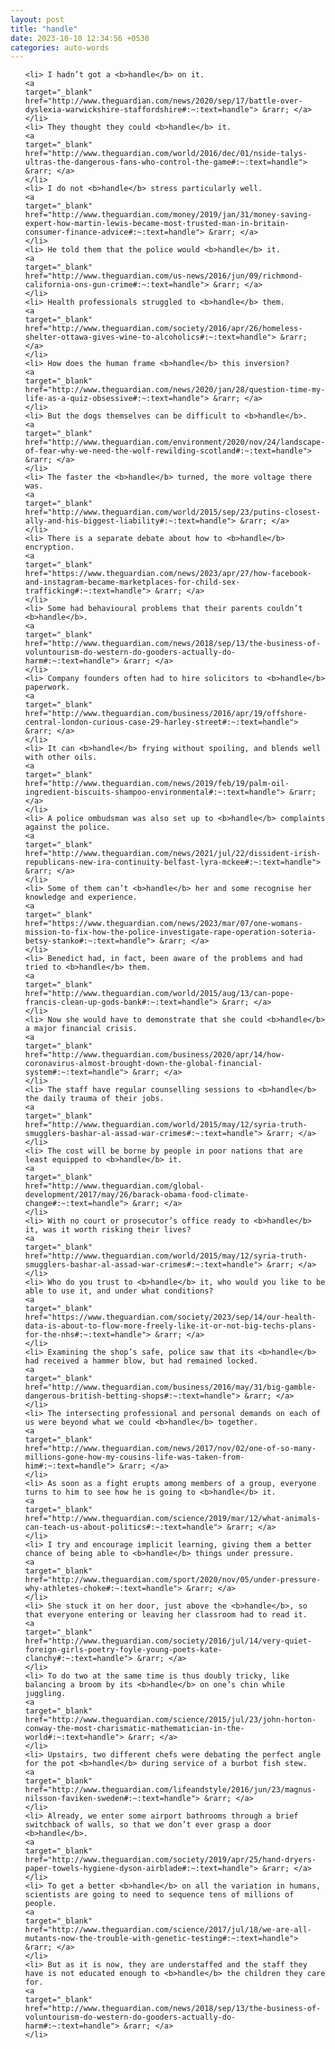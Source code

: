 ```yaml
---
layout: post
title: "handle"
date: 2023-10-10 12:34:56 +0530
categories: auto-words
---
```

<ol>

    <li> I hadn’t got a <b>handle</b> on it.
    <a 
    target="_blank" 
    href="http://www.theguardian.com/news/2020/sep/17/battle-over-dyslexia-warwickshire-staffordshire#:~:text=handle"> &rarr; </a>
    </li>
    <li> They thought they could <b>handle</b> it.
    <a 
    target="_blank" 
    href="http://www.theguardian.com/world/2016/dec/01/nside-talys-ultras-the-dangerous-fans-who-control-the-game#:~:text=handle"> &rarr; </a>
    </li>
    <li> I do not <b>handle</b> stress particularly well.
    <a 
    target="_blank" 
    href="http://www.theguardian.com/money/2019/jan/31/money-saving-expert-how-martin-lewis-became-most-trusted-man-in-britain-consumer-finance-advice#:~:text=handle"> &rarr; </a>
    </li>
    <li> He told them that the police would <b>handle</b> it.
    <a 
    target="_blank" 
    href="http://www.theguardian.com/us-news/2016/jun/09/richmond-california-ons-gun-crime#:~:text=handle"> &rarr; </a>
    </li>
    <li> Health professionals struggled to <b>handle</b> them.
    <a 
    target="_blank" 
    href="http://www.theguardian.com/society/2016/apr/26/homeless-shelter-ottawa-gives-wine-to-alcoholics#:~:text=handle"> &rarr; </a>
    </li>
    <li> How does the human frame <b>handle</b> this inversion?
    <a 
    target="_blank" 
    href="http://www.theguardian.com/news/2020/jan/28/question-time-my-life-as-a-quiz-obsessive#:~:text=handle"> &rarr; </a>
    </li>
    <li> But the dogs themselves can be difficult to <b>handle</b>.
    <a 
    target="_blank" 
    href="http://www.theguardian.com/environment/2020/nov/24/landscape-of-fear-why-we-need-the-wolf-rewilding-scotland#:~:text=handle"> &rarr; </a>
    </li>
    <li> The faster the <b>handle</b> turned, the more voltage there was.
    <a 
    target="_blank" 
    href="http://www.theguardian.com/world/2015/sep/23/putins-closest-ally-and-his-biggest-liability#:~:text=handle"> &rarr; </a>
    </li>
    <li> There is a separate debate about how to <b>handle</b> encryption.
    <a 
    target="_blank" 
    href="https://www.theguardian.com/news/2023/apr/27/how-facebook-and-instagram-became-marketplaces-for-child-sex-trafficking#:~:text=handle"> &rarr; </a>
    </li>
    <li> Some had behavioural problems that their parents couldn’t <b>handle</b>.
    <a 
    target="_blank" 
    href="http://www.theguardian.com/news/2018/sep/13/the-business-of-voluntourism-do-western-do-gooders-actually-do-harm#:~:text=handle"> &rarr; </a>
    </li>
    <li> Company founders often had to hire solicitors to <b>handle</b> paperwork.
    <a 
    target="_blank" 
    href="http://www.theguardian.com/business/2016/apr/19/offshore-central-london-curious-case-29-harley-street#:~:text=handle"> &rarr; </a>
    </li>
    <li> It can <b>handle</b> frying without spoiling, and blends well with other oils.
    <a 
    target="_blank" 
    href="http://www.theguardian.com/news/2019/feb/19/palm-oil-ingredient-biscuits-shampoo-environmental#:~:text=handle"> &rarr; </a>
    </li>
    <li> A police ombudsman was also set up to <b>handle</b> complaints against the police.
    <a 
    target="_blank" 
    href="http://www.theguardian.com/news/2021/jul/22/dissident-irish-republicans-new-ira-continuity-belfast-lyra-mckee#:~:text=handle"> &rarr; </a>
    </li>
    <li> Some of them can’t <b>handle</b> her and some recognise her knowledge and experience.
    <a 
    target="_blank" 
    href="https://www.theguardian.com/news/2023/mar/07/one-womans-mission-to-fix-how-the-police-investigate-rape-operation-soteria-betsy-stanko#:~:text=handle"> &rarr; </a>
    </li>
    <li> Benedict had, in fact, been aware of the problems and had tried to <b>handle</b> them.
    <a 
    target="_blank" 
    href="http://www.theguardian.com/world/2015/aug/13/can-pope-francis-clean-up-gods-bank#:~:text=handle"> &rarr; </a>
    </li>
    <li> Now she would have to demonstrate that she could <b>handle</b> a major financial crisis.
    <a 
    target="_blank" 
    href="http://www.theguardian.com/business/2020/apr/14/how-coronavirus-almost-brought-down-the-global-financial-system#:~:text=handle"> &rarr; </a>
    </li>
    <li> The staff have regular counselling sessions to <b>handle</b> the daily trauma of their jobs.
    <a 
    target="_blank" 
    href="http://www.theguardian.com/world/2015/may/12/syria-truth-smugglers-bashar-al-assad-war-crimes#:~:text=handle"> &rarr; </a>
    </li>
    <li> The cost will be borne by people in poor nations that are least equipped to <b>handle</b> it.
    <a 
    target="_blank" 
    href="http://www.theguardian.com/global-development/2017/may/26/barack-obama-food-climate-change#:~:text=handle"> &rarr; </a>
    </li>
    <li> With no court or prosecutor’s office ready to <b>handle</b> it, was it worth risking their lives?
    <a 
    target="_blank" 
    href="http://www.theguardian.com/world/2015/may/12/syria-truth-smugglers-bashar-al-assad-war-crimes#:~:text=handle"> &rarr; </a>
    </li>
    <li> Who do you trust to <b>handle</b> it, who would you like to be able to use it, and under what conditions?
    <a 
    target="_blank" 
    href="https://www.theguardian.com/society/2023/sep/14/our-health-data-is-about-to-flow-more-freely-like-it-or-not-big-techs-plans-for-the-nhs#:~:text=handle"> &rarr; </a>
    </li>
    <li> Examining the shop’s safe, police saw that its <b>handle</b> had received a hammer blow, but had remained locked.
    <a 
    target="_blank" 
    href="http://www.theguardian.com/business/2016/may/31/big-gamble-dangerous-british-betting-shops#:~:text=handle"> &rarr; </a>
    </li>
    <li> The intersecting professional and personal demands on each of us were beyond what we could <b>handle</b> together.
    <a 
    target="_blank" 
    href="http://www.theguardian.com/news/2017/nov/02/one-of-so-many-millions-gone-how-my-cousins-life-was-taken-from-him#:~:text=handle"> &rarr; </a>
    </li>
    <li> As soon as a fight erupts among members of a group, everyone turns to him to see how he is going to <b>handle</b> it.
    <a 
    target="_blank" 
    href="http://www.theguardian.com/science/2019/mar/12/what-animals-can-teach-us-about-politics#:~:text=handle"> &rarr; </a>
    </li>
    <li> I try and encourage implicit learning, giving them a better chance of being able to <b>handle</b> things under pressure.
    <a 
    target="_blank" 
    href="http://www.theguardian.com/sport/2020/nov/05/under-pressure-why-athletes-choke#:~:text=handle"> &rarr; </a>
    </li>
    <li> She stuck it on her door, just above the <b>handle</b>, so that everyone entering or leaving her classroom had to read it.
    <a 
    target="_blank" 
    href="http://www.theguardian.com/society/2016/jul/14/very-quiet-foreign-girls-poetry-foyle-young-poets-kate-clanchy#:~:text=handle"> &rarr; </a>
    </li>
    <li> To do two at the same time is thus doubly tricky, like balancing a broom by its <b>handle</b> on one’s chin while juggling.
    <a 
    target="_blank" 
    href="http://www.theguardian.com/science/2015/jul/23/john-horton-conway-the-most-charismatic-mathematician-in-the-world#:~:text=handle"> &rarr; </a>
    </li>
    <li> Upstairs, two different chefs were debating the perfect angle for the pot <b>handle</b> during service of a burbot fish stew.
    <a 
    target="_blank" 
    href="http://www.theguardian.com/lifeandstyle/2016/jun/23/magnus-nilsson-faviken-sweden#:~:text=handle"> &rarr; </a>
    </li>
    <li> Already, we enter some airport bathrooms through a brief switchback of walls, so that we don’t ever grasp a door <b>handle</b>.
    <a 
    target="_blank" 
    href="http://www.theguardian.com/society/2019/apr/25/hand-dryers-paper-towels-hygiene-dyson-airblade#:~:text=handle"> &rarr; </a>
    </li>
    <li> To get a better <b>handle</b> on all the variation in humans, scientists are going to need to sequence tens of millions of people.
    <a 
    target="_blank" 
    href="http://www.theguardian.com/science/2017/jul/18/we-are-all-mutants-now-the-trouble-with-genetic-testing#:~:text=handle"> &rarr; </a>
    </li>
    <li> But as it is now, they are understaffed and the staff they have is not educated enough to <b>handle</b> the children they care for.
    <a 
    target="_blank" 
    href="http://www.theguardian.com/news/2018/sep/13/the-business-of-voluntourism-do-western-do-gooders-actually-do-harm#:~:text=handle"> &rarr; </a>
    </li>